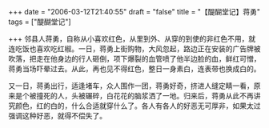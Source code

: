 +++
date = "2006-03-12T21:40:55"
draft = "false"
title = "【醍醐堂记】蒋勇"
tags = ["醍醐堂记"]

+++
邻县人蒋勇，自称从小喜欢红色，从里到外、从穿的到使的非红色不用，就连吃饭也喜欢吃红椒。一日，蒋勇上街购物，大风忽起，路边正在安装的广告牌被吹落，把走在他身边的行人砸倒，项下爆裂的血管喷了他半边脸的血，鲜红可憎，蒋勇当场吓晕过去。从此，再也见不得红色，整日一身素白，连表带也换成白的。

又一日，蒋勇出行，适逢堵车，众人围作一团，蒋勇好奇，挤进人缝定睛一看，原来是个被撞死的人，头被碾碎，白花花的脑浆洒了一地。归来后，蒋勇从此不再讲究颜色，红的白的，什么合适就穿什么了。各人有各人的好恶无可厚非，如果太过强调这种好恶，就得不偿失了。